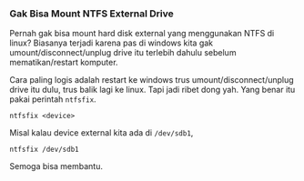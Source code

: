 ### Gak Bisa Mount NTFS External Drive

Pernah gak bisa mount hard disk external yang menggunakan NTFS di linux? Biasanya terjadi karena pas di windows kita gak umount/disconnect/unplug drive itu terlebih dahulu sebelum mematikan/restart komputer.

Cara paling logis adalah restart ke windows trus umount/disconnect/unplug drive itu dulu, trus balik lagi ke linux. Tapi jadi ribet dong yah. Yang benar itu pakai perintah `ntfsfix`.

    ntfsfix <device>

Misal kalau device external kita ada di `/dev/sdb1`,

    ntfsfix /dev/sdb1

Semoga bisa membantu.

<!-- METADATA: {"time": "2008-04-01 16:27:43", "title": "Gak Bisa Mount NTFS External Drive"} -->
